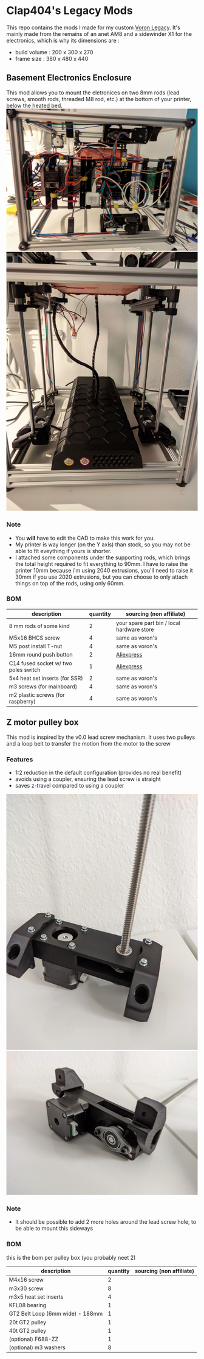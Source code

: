 # Clap404's Legacy Mods

This repo contains the mods I made for my custom [Voron Legacy](https://vorondesign.com/voron_legacy).
It's mainly made from the remains of an anet AM8 and a sidewinder X1 for the electronics, which is why its dimensions are :
- build volume : 200 x 300 x 270
- frame size : 380 x 480 x 440

## Basement Electronics Enclosure

This mod allows you to mount the eletronices on two 8mm rods (lead screws, smooth rods, threaded M8 rod, etc.) at the bottom of your printer, below the heated bed.
![bottom view](/basement_enclosure/img/bottom_view.jpg?raw=true "bottom view")
![closed view](/basement_enclosure/img/closed_view.jpg?raw=true "closed view")

### Note

- You **will** have to edit the CAD to make this work for you.
- My printer is way longer (on the Y axis) than stock, so you may not be able to fit eveything if yours is shorter.
- I attached some components under the supporting rods, which brings the total height required to fit everything to 90mm. I have to raise the printer 10mm because i'm using 2040 extrusions, you'll need to raise it 30mm if you use 2020 extrusions, but you can choose to only attach things on top of the rods, using only 60mm.

### BOM

| description                   | quantity	| sourcing (non affiliate) 	|
|-------------------------------|---------------|-------------------------------|
| 8 mm rods of some kind	| 2		| your spare part bin / local hardware store |
| M5x16 BHCS screw		| 4		| same as voron's		|
| M5 post install T-nut		| 4		| same as voron's		|
| 16mm round push button	| 2		| [Aliexpress](https://fr.aliexpress.com/item/4001291695467.html)	|
| C14 fused socket w/ two poles switch	| 1	| [Aliexpress](https://fr.aliexpress.com/item/32706948395.html)		|
| 5x4 heat set inserts (for SSR)| 2		| same as voron's		|
| m3 screws (for mainboard)	| 4		| same as voron's 		|
| m2 plastic screws (for raspberry)	| 4	| same as voron's		|

## Z motor pulley box 

This mod is inspired by the v0.0 lead screw mechanism. It uses two pulleys and a loop belt to transfer the motion from the motor to the screw

### Features

- 1:2 reduction in the default configuration (provides no real benefit)
- avoids using a coupler, ensuring the lead screw is straight
- saves z-travel compared to using a coupler

![top view](/z_motor_pulleybox/img/top_view.jpg?raw=true "top view")
![bottom view](/z_motor_pulleybox/img/bottom_view.jpg?raw=true "bottom view")

### Note

- It should be possible to add 2 more holes around the lead screw hole, to be able to mount this sideways

### BOM

this is the bom per pulley box (you probably neet 2)

| description                   | quantity	| sourcing (non affiliate) 	|
|-------------------------------|---------------|-------------------------------|
| M4x16 screw		        | 2		||
| m3x30 screw		        | 8		||
| m3x5 heat set inserts		        | 4		||
| KFL08 bearing		        | 1		||
| GT2 Belt Loop (6mm wide) - 188mm| 1		||
| 20t GT2 pulley | 1		||
| 40t GT2 pulley | 1		||
| (optional) F688-ZZ        | 1		||
| (optional) m3 washers		        | 8		||
